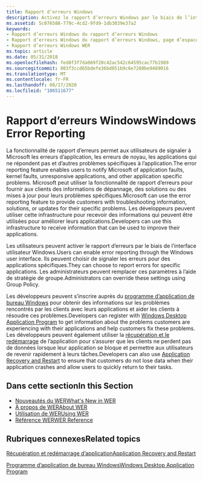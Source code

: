 ```yaml
---
title: Rapport d’erreurs Windows
description: Activez le rapport d’erreurs Windows par le biais de l’interface utilisateur Windows. Pour obtenir un rapport de performances, inscrivez-vous au rapport d’erreurs d’une application Microsoft avec Windows Quality Online Services.
ms.assetid: 5c076588-779c-4cd2-9fd9-1db3039e37a2
keywords:
- Rapport d’erreurs Windows du rapport d’erreurs Windows
- Rapport d’erreurs Windows du rapport d’erreurs Windows, page d’espace
- Rapport d’erreurs Windows WER
ms.topic: article
ms.date: 05/31/2018
ms.openlocfilehash: fed8f3f7da069f20c42ac542c64595cac77b1989
ms.sourcegitcommit: 803f3ccd65bdefe36bd851b9c6e7280be9489016
ms.translationtype: MT
ms.contentlocale: fr-FR
ms.lasthandoff: 08/17/2020
ms.locfileid: "106511677"
---
```

# <a name="windows-error-reporting"></a><span data-ttu-id="1c64f-107">Rapport d’erreurs Windows</span><span class="sxs-lookup"><span data-stu-id="1c64f-107">Windows Error Reporting</span></span>

<span data-ttu-id="1c64f-108">La fonctionnalité de rapport d’erreurs permet aux utilisateurs de signaler à Microsoft les erreurs d’application, les erreurs de noyau, les applications qui ne répondent pas et d’autres problèmes spécifiques à l’application.</span><span class="sxs-lookup"><span data-stu-id="1c64f-108">The error reporting feature enables users to notify Microsoft of application faults, kernel faults, unresponsive applications, and other application specific problems.</span></span> <span data-ttu-id="1c64f-109">Microsoft peut utiliser la fonctionnalité de rapport d’erreurs pour fournir aux clients des informations de dépannage, des solutions ou des mises à jour pour leurs problèmes spécifiques.</span><span class="sxs-lookup"><span data-stu-id="1c64f-109">Microsoft can use the error reporting feature to provide customers with troubleshooting information, solutions, or updates for their specific problems.</span></span> <span data-ttu-id="1c64f-110">Les développeurs peuvent utiliser cette infrastructure pour recevoir des informations qui peuvent être utilisées pour améliorer leurs applications.</span><span class="sxs-lookup"><span data-stu-id="1c64f-110">Developers can use this infrastructure to receive information that can be used to improve their applications.</span></span>

<span data-ttu-id="1c64f-111">Les utilisateurs peuvent activer le rapport d’erreurs par le biais de l’interface utilisateur Windows.</span><span class="sxs-lookup"><span data-stu-id="1c64f-111">Users can enable error reporting through the Windows user interface.</span></span> <span data-ttu-id="1c64f-112">Ils peuvent choisir de signaler les erreurs pour des applications spécifiques.</span><span class="sxs-lookup"><span data-stu-id="1c64f-112">They can choose to report errors for specific applications.</span></span> <span data-ttu-id="1c64f-113">Les administrateurs peuvent remplacer ces paramètres à l’aide de stratégie de groupe.</span><span class="sxs-lookup"><span data-stu-id="1c64f-113">Administrators can override these settings using Group Policy.</span></span>

<span data-ttu-id="1c64f-114">Les développeurs peuvent s’inscrire auprès du [programme d’application de bureau Windows](../appxpkg/windows-desktop-application-program.md) pour obtenir des informations sur les problèmes rencontrés par les clients avec leurs applications et aider les clients à résoudre ces problèmes.</span><span class="sxs-lookup"><span data-stu-id="1c64f-114">Developers can register with [Windows Desktop Application Program](../appxpkg/windows-desktop-application-program.md) to get information about the problems customers are experiencing with their applications and help customers fix these problems.</span></span> <span data-ttu-id="1c64f-115">Les développeurs peuvent également utiliser la [récupération et le redémarrage](/windows/desktop/Recovery/application-recovery-and-restart-portal) de l’application pour s’assurer que les clients ne perdent pas de données lorsque leur application se bloque et permettre aux utilisateurs de revenir rapidement à leurs tâches.</span><span class="sxs-lookup"><span data-stu-id="1c64f-115">Developers can also use [Application Recovery and Restart](/windows/desktop/Recovery/application-recovery-and-restart-portal) to ensure that customers do not lose data when their application crashes and allow users to quickly return to their tasks.</span></span>

## <a name="in-this-section"></a><span data-ttu-id="1c64f-116">Dans cette section</span><span class="sxs-lookup"><span data-stu-id="1c64f-116">In this Section</span></span>

-   [<span data-ttu-id="1c64f-117">Nouveautés du WER</span><span class="sxs-lookup"><span data-stu-id="1c64f-117">What's New in WER</span></span>](what-s-new-in-wer.md)
-   [<span data-ttu-id="1c64f-118">À propos de WER</span><span class="sxs-lookup"><span data-stu-id="1c64f-118">About WER</span></span>](about-wer.md)
-   [<span data-ttu-id="1c64f-119">Utilisation de WER</span><span class="sxs-lookup"><span data-stu-id="1c64f-119">Using WER</span></span>](using-wer.md)
-   [<span data-ttu-id="1c64f-120">Référence WER</span><span class="sxs-lookup"><span data-stu-id="1c64f-120">WER Reference</span></span>](wer-reference.md)

## <a name="related-topics"></a><span data-ttu-id="1c64f-121">Rubriques connexes</span><span class="sxs-lookup"><span data-stu-id="1c64f-121">Related topics</span></span>

<dl> <dt>

[<span data-ttu-id="1c64f-122">Récupération et redémarrage d’application</span><span class="sxs-lookup"><span data-stu-id="1c64f-122">Application Recovery and Restart</span></span>](/windows/desktop/Recovery/application-recovery-and-restart-portal)
</dt> <dt>

[<span data-ttu-id="1c64f-123">Programme d’application de bureau Windows</span><span class="sxs-lookup"><span data-stu-id="1c64f-123">Windows Desktop Application Program</span></span>](../appxpkg/windows-desktop-application-program.md)
</dt> </dl>

 

 